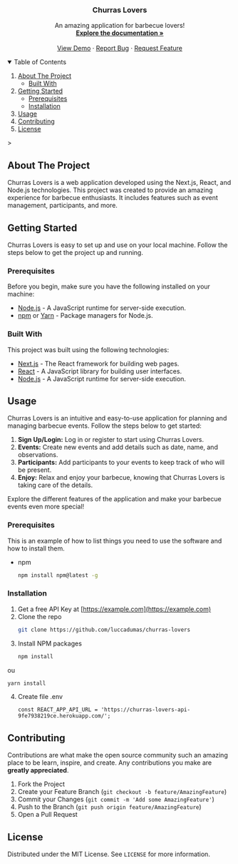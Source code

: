 <p align="center">

  <h3 align="center">Churras Lovers</h3>

  <p align="center">
    An amazing application for barbecue lovers!
    <br />
    <a href="https://github.com/luccadumas/churras-lovers"><strong>Explore the documentation »</strong></a>
    <br />
    <br />
    <a href="https://github.com/luccadumas/churras-lovers">View Demo</a>
    ·
    <a href="https://github.com/luccadumas/churras-lovers/issues">Report Bug</a>
    ·
    <a href="https://github.com/luccadumas/churras-lovers/issues">Request Feature</a>
  </p>
</p>

<!-- TABLE OF CONTENTS -->
<details open="open">
  <summary>Table of Contents</summary>
  <ol>
    <li>
      <a href="#about-the-project">About The Project</a>
      <ul>
        <li><a href="#built-with">Built With</a></li>
      </ul>
    </li>
    <li>
      <a href="#getting-started">Getting Started</a>
      <ul>
        <li><a href="#prerequisites">Prerequisites</a></li>
        <li><a href="#installation">Installation</a></li>
      </ul>
    </li>
    <li><a href="#usage">Usage</a></li>
    <li><a href="#contributing">Contributing</a></li>
    <li><a href="#license">License</a></li>
  </ol>
</details>>

<!-- ABOUT THE PROJECT -->
## About The Project

Churras Lovers is a web application developed using the Next.js, React, and Node.js technologies. This project was created to provide an amazing experience for barbecue enthusiasts. It includes features such as event management, participants, and more.

<!-- GETTING STARTED -->
## Getting Started

Churras Lovers is easy to set up and use on your local machine. Follow the steps below to get the project up and running.

### Prerequisites

Before you begin, make sure you have the following installed on your machine:
* [Node.js](https://nodejs.org/) - A JavaScript runtime for server-side execution.
* [npm](https://www.npmjs.com/) or [Yarn](https://yarnpkg.com/) - Package managers for Node.js.


### Built With

This project was built using the following technologies:
* [Next.js](https://nextjs.org/) - The React framework for building web pages.
* [React](https://reactjs.org/) - A JavaScript library for building user interfaces.
* [Node.js](https://nodejs.org/) - A JavaScript runtime for server-side execution.

<!-- USAGE -->
## Usage

Churras Lovers is an intuitive and easy-to-use application for planning and managing barbecue events. Follow the steps below to get started:

1. **Sign Up/Login:** Log in or register to start using Churras Lovers.
2. **Events:** Create new events and add details such as date, name, and observations.
3. **Participants:** Add participants to your events to keep track of who will be present.
4. **Enjoy:** Relax and enjoy your barbecue, knowing that Churras Lovers is taking care of the details.

Explore the different features of the application and make your barbecue events even more special!

### Prerequisites

This is an example of how to list things you need to use the software and how to install them.
* npm
  ```sh
  npm install npm@latest -g
  ```

### Installation

1. Get a free API Key at [https://example.com](https://example.com)
2. Clone the repo
   ```sh
   git clone https://github.com/luccadumas/churras-lovers
   ```
3. Install NPM packages
   ```sh
   npm install
   ```
  ou
   ```sh
   yarn install
   ```

4. Create file .env
   ```JS
   const REACT_APP_API_URL = 'https://churras-lovers-api-9fe7938219ce.herokuapp.com/';
   ```

<!-- CONTRIBUTING -->
## Contributing

Contributions are what make the open source community such an amazing place to be learn, inspire, and create. Any contributions you make are **greatly appreciated**.

1. Fork the Project
2. Create your Feature Branch (`git checkout -b feature/AmazingFeature`)
3. Commit your Changes (`git commit -m 'Add some AmazingFeature'`)
4. Push to the Branch (`git push origin feature/AmazingFeature`)
5. Open a Pull Request



<!-- LICENSE -->
## License

Distributed under the MIT License. See `LICENSE` for more information.

